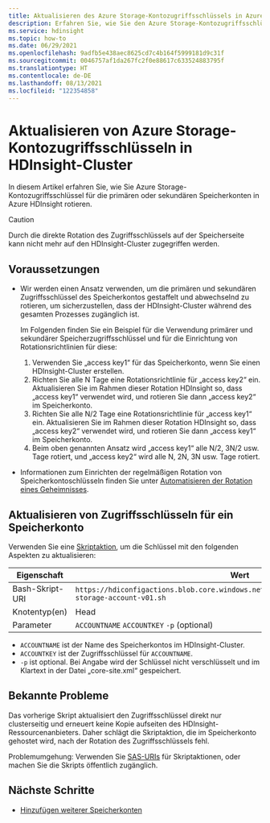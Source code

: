 ```yaml
---
title: Aktualisieren des Azure Storage-Kontozugriffsschlüssels in Azure HDInsight
description: Erfahren Sie, wie Sie den Azure Storage-Kontozugriffsschlüssel in Azure HDInsight-Cluster aktualisieren.
ms.service: hdinsight
ms.topic: how-to
ms.date: 06/29/2021
ms.openlocfilehash: 9adfb5e438aec8625cd7c4b164f5999181d9c31f
ms.sourcegitcommit: 0046757af1da267fc2f0e88617c633524883795f
ms.translationtype: HT
ms.contentlocale: de-DE
ms.lasthandoff: 08/13/2021
ms.locfileid: "122354858"
---
```

# <a name="update-azure-storage-account-access-keys-in-hdinsight-cluster"></a>Aktualisieren von Azure Storage-Kontozugriffsschlüsseln in HDInsight-Cluster

In diesem Artikel erfahren Sie, wie Sie Azure Storage-Kontozugriffsschlüssel für die primären oder sekundären Speicherkonten in Azure HDInsight rotieren.

>[!CAUTION]
> Durch die direkte Rotation des Zugriffsschlüssels auf der Speicherseite kann nicht mehr auf den HDInsight-Cluster zugegriffen werden.

## <a name="prerequisites"></a>Voraussetzungen

* Wir werden einen Ansatz verwenden, um die primären und sekundären Zugriffsschlüssel des Speicherkontos gestaffelt und abwechselnd zu rotieren, um sicherzustellen, dass der HDInsight-Cluster während des gesamten Prozesses zugänglich ist.

    Im Folgenden finden Sie ein Beispiel für die Verwendung primärer und sekundärer Speicherzugriffsschlüssel und für die Einrichtung von Rotationsrichtlinien für diese:
    1. Verwenden Sie „access key1“ für das Speicherkonto, wenn Sie einen HDInsight-Cluster erstellen.
    1. Richten Sie alle N Tage eine Rotationsrichtlinie für „access key2“ ein. Aktualisieren Sie im Rahmen dieser Rotation HDInsight so, dass „access key1“ verwendet wird, und rotieren Sie dann „access key2“ im Speicherkonto.
    1. Richten Sie alle N/2 Tage eine Rotationsrichtlinie für „access key1“ ein. Aktualisieren Sie im Rahmen dieser Rotation HDInsight so, dass „access key2“ verwendet wird, und rotieren Sie dann „access key1“ im Speicherkonto.
    1. Beim oben genannten Ansatz wird „access key1“ alle N/2, 3N/2 usw. Tage rotiert, und „access key2“ wird alle N, 2N, 3N usw. Tage rotiert.

* Informationen zum Einrichten der regelmäßigen Rotation von Speicherkontoschlüsseln finden Sie unter [Automatisieren der Rotation eines Geheimnisses](../key-vault/secrets/tutorial-rotation-dual.md).

## <a name="update-storage-account-access-keys"></a>Aktualisieren von Zugriffsschlüsseln für ein Speicherkonto

Verwenden Sie eine [Skriptaktion](hdinsight-hadoop-customize-cluster-linux.md#script-action-to-a-running-cluster), um die Schlüssel mit den folgenden Aspekten zu aktualisieren:

|Eigenschaft | Wert |
|---|---|
|Bash-Skript-URI|`https://hdiconfigactions.blob.core.windows.net/linuxaddstorageaccountv01/update-storage-account-v01.sh`|
|Knotentyp(en)|Head|
|Parameter|`ACCOUNTNAME` `ACCOUNTKEY` `-p` (optional)|

* `ACCOUNTNAME` ist der Name des Speicherkontos im HDInsight-Cluster.
* `ACCOUNTKEY` ist der Zugriffsschlüssel für `ACCOUNTNAME`.
* `-p` ist optional. Bei Angabe wird der Schlüssel nicht verschlüsselt und im Klartext in der Datei „core-site.xml“ gespeichert.

## <a name="known-issues"></a>Bekannte Probleme

Das vorherige Skript aktualisiert den Zugriffsschlüssel direkt nur clusterseitig und erneuert keine Kopie aufseiten des HDInsight-Ressourcenanbieters. Daher schlägt die Skriptaktion, die im Speicherkonto gehostet wird, nach der Rotation des Zugriffsschlüssels fehl.

Problemumgehung: Verwenden Sie [SAS-URIs](hdinsight-storage-sharedaccesssignature-permissions.md) für Skriptaktionen, oder machen Sie die Skripts öffentlich zugänglich.

## <a name="next-steps"></a>Nächste Schritte

* [Hinzufügen weiterer Speicherkonten](hdinsight-hadoop-add-storage.md)